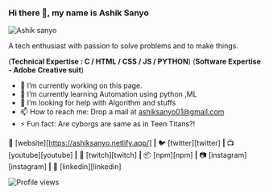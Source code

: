 ### Hi there 👋, my name is Ashik Sanyo

![Ashik sanyo](https://user-images.githubusercontent.com/66254994/100312196-a9e89c00-2fd7-11eb-95c8-e475aa4cfcc7.png)

A tech enthusiast with passion to solve problems and to make things.

(**Technical Expertise : C / HTML / CSS / JS / PYTHON**)
(**Software Expertise - Adobe Creative suit**)


- 🔭 I’m currently working on this page. 
- 🌱 I’m currently learning Automation using python ,ML 
- 🤔 I’m looking for help with Algorithm and stuffs 
- 📫 How to reach me: Drop a mail at ashiksanyo01@gmail.com 
- ⚡ Fun fact: Are cyborgs are same as in Teen Titans?! 

🏡 [website][https://ashiksanyo.netlify.app/] **|** 
🐦 [twitter][twitter] **|** 
📺 [youtube][youtube] **|** 
🎥 [twitch][twitch] **|** 
📦 [npm][npm] **|** 
📷 [instagram][instagram] **|** 
👔 [linkedin][linkedin]



![Profile views](https://gpvc.arturio.dev/ashiksanyo10)  


